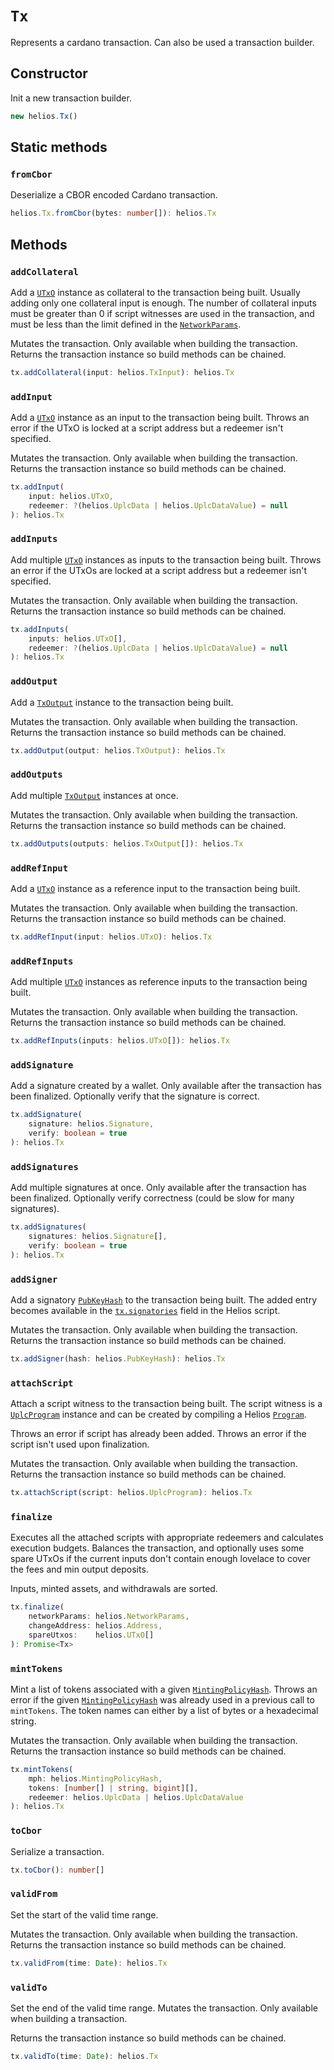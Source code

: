 # `Tx`

Represents a cardano transaction. Can also be used a transaction builder.

## Constructor

Init a new transaction builder.

```ts
new helios.Tx()
```

## Static methods

### `fromCbor`

Deserialize a CBOR encoded Cardano transaction.

```ts
helios.Tx.fromCbor(bytes: number[]): helios.Tx
```

## Methods

### `addCollateral`

Add a [`UTxO`](./utxo.md) instance as collateral to the transaction being built. Usually adding only one collateral input is enough. The number of collateral inputs must be greater than 0 if script witnesses are used in the transaction, and must be less than the limit defined in the [`NetworkParams`](./networkparams.md).

Mutates the transaction. Only available when building the transaction. Returns the transaction instance so build methods can be chained.

```ts
tx.addCollateral(input: helios.TxInput): helios.Tx
```

### `addInput`

Add a [`UTxO`](./utxo.md) instance as an input to the transaction being built. Throws an error if the UTxO is locked at a script address but a redeemer isn't specified.

Mutates the transaction. Only available when building the transaction. Returns the transaction instance so build methods can be chained.

```ts
tx.addInput(
    input: helios.UTxO,
    redeemer: ?(helios.UplcData | helios.UplcDataValue) = null
): helios.Tx
```

### `addInputs`

Add multiple [`UTxO`](./utxo.md) instances as inputs to the transaction being built. Throws an error if the UTxOs are locked at a script address but a redeemer isn't specified.

Mutates the transaction. Only available when building the transaction. Returns the transaction instance so build methods can be chained.

```ts
tx.addInputs(
    inputs: helios.UTxO[],
    redeemer: ?(helios.UplcData | helios.UplcDataValue) = null
): helios.Tx
```

### `addOutput`

Add a [`TxOutput`](./txoutput.md) instance to the transaction being built.

Mutates the transaction. Only available when building the transaction. Returns the transaction instance so build methods can be chained.

```ts
tx.addOutput(output: helios.TxOutput): helios.Tx
```

### `addOutputs`

Add multiple [`TxOutput`](./txoutput.md) instances at once.

Mutates the transaction. Only available when building the transaction. Returns the transaction instance so build methods can be chained.

```ts
tx.addOutputs(outputs: helios.TxOutput[]): helios.Tx
```

### `addRefInput`

Add a [`UTxO`](./utxo.md) instance as a reference input to the transaction being built. 

Mutates the transaction. Only available when building the transaction. Returns the transaction instance so build methods can be chained.

```ts
tx.addRefInput(input: helios.UTxO): helios.Tx
```

### `addRefInputs`

Add multiple [`UTxO`](./utxo.md) instances as reference inputs to the transaction being built.

Mutates the transaction. Only available when building the transaction. Returns the transaction instance so build methods can be chained.

```ts
tx.addRefInputs(inputs: helios.UTxO[]): helios.Tx
```

### `addSignature`

Add a signature created by a wallet. Only available after the transaction has been finalized. Optionally verify that the signature is correct.

```ts
tx.addSignature(
    signature: helios.Signature,
    verify: boolean = true
): helios.Tx
```

### `addSignatures`

Add multiple signatures at once. Only available after the transaction has been finalized. Optionally verify correctness (could be slow for many signatures).

```ts
tx.addSignatures(
    signatures: helios.Signature[],
    verify: boolean = true
): helios.Tx
```

### `addSigner`

Add a signatory [`PubKeyHash`](./pubkeyhash.md) to the transaction being built. The added entry becomes available in the [`tx.signatories`](../../lang/builtins/tx.md#signatories) field in the Helios script.

Mutates the transaction. Only available when building the transaction. Returns the transaction instance so build methods can be chained.

```ts
tx.addSigner(hash: helios.PubKeyHash): helios.Tx
```

### `attachScript`

Attach a script witness to the transaction being built. The script witness is a [`UplcProgram`](./uplcprogram.md) instance and can be created by compiling a Helios [`Program`](./program.md).

Throws an error if script has already been added. Throws an error if the script isn't used upon finalization.

Mutates the transaction. Only available when building the transaction. Returns the transaction instance so build methods can be chained.

```ts
tx.attachScript(script: helios.UplcProgram): helios.Tx
```

### `finalize`

Executes all the attached scripts with appropriate redeemers and calculates execution budgets. Balances the transaction, and optionally uses some spare UTxOs if the current inputs don't contain enough lovelace to cover the fees and min output deposits.

Inputs, minted assets, and withdrawals are sorted.

```ts
tx.finalize(
    networkParams: helios.NetworkParams,
    changeAddress: helios.Address,
    spareUtxos:    helios.UTxO[]
): Promise<Tx>
```

### `mintTokens`

Mint a list of tokens associated with a given [`MintingPolicyHash`](./mintingpolicyhash.md). Throws an error if the given [`MintingPolicyHash`](./mintingpolicyhash.md) was already used in a previous call to `mintTokens`. The token names can either by a list of bytes or a hexadecimal string.

Mutates the transaction. Only available when building the transaction. Returns the transaction instance so build methods can be chained.

```ts
tx.mintTokens(
    mph: helios.MintingPolicyHash,
    tokens: [number[] | string, bigint][],
    redeemer: helios.UplcData | helios.UplcDataValue
): helios.Tx
```

### `toCbor`

Serialize a transaction.

```ts
tx.toCbor(): number[]
```

### `validFrom`

Set the start of the valid time range.

Mutates the transaction. Only available when building the transaction. Returns the transaction instance so build methods can be chained.

```ts
tx.validFrom(time: Date): helios.Tx
```

### `validTo`

Set the end of the valid time range. Mutates the transaction. Only available when building a transaction.

Returns the transaction instance so build methods can be chained.

```ts
tx.validTo(time: Date): helios.Tx
```